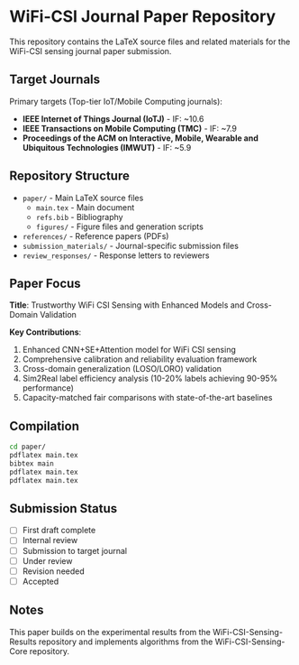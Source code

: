 # WiFi-CSI Journal Paper Repository

This repository contains the LaTeX source files and related materials for the WiFi-CSI sensing journal paper submission.

## Target Journals

Primary targets (Top-tier IoT/Mobile Computing journals):
- **IEEE Internet of Things Journal (IoTJ)** - IF: ~10.6
- **IEEE Transactions on Mobile Computing (TMC)** - IF: ~7.9  
- **Proceedings of the ACM on Interactive, Mobile, Wearable and Ubiquitous Technologies (IMWUT)** - IF: ~5.9

## Repository Structure

- `paper/` - Main LaTeX source files
  - `main.tex` - Main document
  - `refs.bib` - Bibliography  
  - `figures/` - Figure files and generation scripts
- `references/` - Reference papers (PDFs)
- `submission_materials/` - Journal-specific submission files
- `review_responses/` - Response letters to reviewers

## Paper Focus

**Title**: Trustworthy WiFi CSI Sensing with Enhanced Models and Cross-Domain Validation

**Key Contributions**:
1. Enhanced CNN+SE+Attention model for WiFi CSI sensing
2. Comprehensive calibration and reliability evaluation framework  
3. Cross-domain generalization (LOSO/LORO) validation
4. Sim2Real label efficiency analysis (10-20% labels achieving 90-95% performance)
5. Capacity-matched fair comparisons with state-of-the-art baselines

## Compilation

```bash
cd paper/
pdflatex main.tex
bibtex main
pdflatex main.tex  
pdflatex main.tex
```

## Submission Status

- [ ] First draft complete
- [ ] Internal review
- [ ] Submission to target journal
- [ ] Under review
- [ ] Revision needed
- [ ] Accepted

## Notes

This paper builds on the experimental results from the WiFi-CSI-Sensing-Results repository and implements algorithms from the WiFi-CSI-Sensing-Core repository.